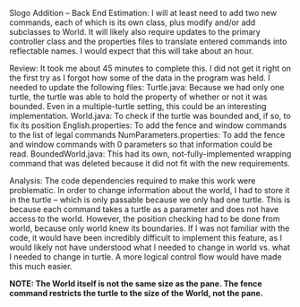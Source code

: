 Slogo Addition – Back End
Estimation:
	I will at least need to add two new commands, each of which is its own class, plus modify and/or add subclasses to World. It will likely also require updates to the primary controller class and the properties files to translate entered commands into reflectable names. I would expect that this will take about an hour.

Review: 
	It took me about 45 minutes to complete this. I did not get it right on the first try as I forgot how some of the data in the program was held. I needed to update the following files:
	Turtle.java: Because we had only one turtle, the turtle was able to hold the property of whether or not it was bounded. Even in a multiple-turtle setting, this could be an interesting implementation. 
	World.java: To check if the turtle was bounded and, if so, to fix its position
	English.properties: To add the fence and window commands to the list of legal commands
	NumParameters.properties: To add the fence and window commands with 0 parameters so that information could be read. 
	BoundedWorld.java: This had its own, not-fully-implemented wrapping command that was deleted because it did not fit with the new requirements. 

Analysis:
	The code dependencies required to make this work were problematic. In order to change information about the world, I had to store it in the turtle – which is only passable because we only had one turtle. This is because each command takes a turtle as a parameter and does not have access to the world. However, the position checking had to be done from world, because only world knew its boundaries. 
	If I was not familiar with the code, it would have been incredibly difficult to implement this feature, as I would likely not have understood what I needed to change in world vs. what I needed to change in turtle. A more logical control flow would have made this much easier. 

**NOTE: The World itself is not the same size as the pane. The fence command restricts the turtle to the size of the World, not the pane.**
